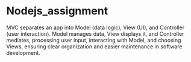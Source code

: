 # Nodejs_assignment

MVC separates an app into Model (data logic), View (UI), and Controller (user interaction). Model manages data, View displays it, and Controller mediates, processing user input, interacting with Model, and choosing Views, ensuring clear organization and easier maintenance in software development.

